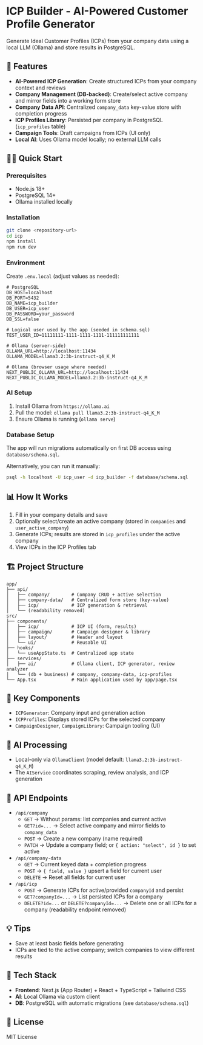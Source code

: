 # ICP Builder - AI-Powered Customer Profile Generator

Generate Ideal Customer Profiles (ICPs) from your company data using a local LLM (Ollama) and store results in PostgreSQL.

## 🚀 Features

- **AI-Powered ICP Generation**: Create structured ICPs from your company context and reviews
- **Company Management (DB-backed)**: Create/select active company and mirror fields into a working form store
- **Company Data API**: Centralized `company_data` key-value store with completion progress
- **ICP Profiles Library**: Persisted per company in PostgreSQL (`icp_profiles` table)
- **Campaign Tools**: Draft campaigns from ICPs (UI only)
- **Local AI**: Uses Ollama model locally; no external LLM calls

## 🏃‍♂️ Quick Start

### Prerequisites

- Node.js 18+
- PostgreSQL 14+
- Ollama installed locally

### Installation

```bash
git clone <repository-url>
cd icp
npm install
npm run dev
```

### Environment

Create `.env.local` (adjust values as needed):

```env
# PostgreSQL
DB_HOST=localhost
DB_PORT=5432
DB_NAME=icp_builder
DB_USER=icp_user
DB_PASSWORD=your_password
DB_SSL=false

# Logical user used by the app (seeded in schema.sql)
TEST_USER_ID=11111111-1111-1111-1111-111111111111

# Ollama (server-side)
OLLAMA_URL=http://localhost:11434
OLLAMA_MODEL=llama3.2:3b-instruct-q4_K_M

# Ollama (browser usage where needed)
NEXT_PUBLIC_OLLAMA_URL=http://localhost:11434
NEXT_PUBLIC_OLLAMA_MODEL=llama3.2:3b-instruct-q4_K_M
```

### AI Setup

1. Install Ollama from `https://ollama.ai`
2. Pull the model: `ollama pull llama3.2:3b-instruct-q4_K_M`
3. Ensure Ollama is running (`ollama serve`)

### Database Setup

The app will run migrations automatically on first DB access using `database/schema.sql`.

Alternatively, you can run it manually:

```bash
psql -h localhost -U icp_user -d icp_builder -f database/schema.sql
```

## 📊 How It Works

1. Fill in your company details and save
2. Optionally select/create an active company (stored in `companies` and `user_active_company`)
3. Generate ICPs; results are stored in `icp_profiles` under the active company
4. View ICPs in the ICP Profiles tab

## 🏗️ Project Structure

```text
app/
├── api/
│   ├── company/        # Company CRUD + active selection
│   ├── company-data/   # Centralized form store (key-value)
│   ├── icp/            # ICP generation & retrieval
│   └── (readability removed)
src/
├── components/
│   ├── icp/            # ICP UI (form, results)
│   ├── campaign/       # Campaign designer & library
│   ├── layout/         # Header and layout
│   └── ui/             # Reusable UI
├── hooks/
│   └── useAppState.ts  # Centralized app state
├── services/
│   ├── ai/             # Ollama client, ICP generator, review analyzer
│   └── (db + business) # company, company-data, icp-profiles
└── App.tsx             # Main application used by app/page.tsx
```

## 🎯 Key Components

- `ICPGenerator`: Company input and generation action
- `ICPProfiles`: Displays stored ICPs for the selected company
- `CampaignDesigner`, `CampaignLibrary`: Campaign tooling (UI)

## 🤖 AI Processing

- Local-only via `OllamaClient` (model default: `llama3.2:3b-instruct-q4_K_M`)
- The `AIService` coordinates scraping, review analysis, and ICP generation

## 🔧 API Endpoints

- `/api/company`
  - `GET` → Without params: list companies and current active
  - `GET?id=...` → Select active company and mirror fields to `company_data`
  - `POST` → Create a new company (name required)
  - `PATCH` → Update a company field; or `{ action: "select", id }` to set active
- `/api/company-data`
  - `GET` → Current keyed data + completion progress
  - `POST` → `{ field, value }` upsert a field for current user
  - `DELETE` → Reset all fields for current user
- `/api/icp`
  - `POST` → Generate ICPs for active/provided `companyId` and persist
  - `GET?companyId=...` → List persisted ICPs for a company
  - `DELETE?id=...` or `DELETE?companyId=...` → Delete one or all ICPs for a company
    (readability endpoint removed)

## 💡 Tips

- Save at least basic fields before generating
- ICPs are tied to the active company; switch companies to view different results

## 🔧 Tech Stack

- **Frontend**: Next.js (App Router) + React + TypeScript + Tailwind CSS
- **AI**: Local Ollama via custom client
- **DB**: PostgreSQL with automatic migrations (see `database/schema.sql`)

## 📝 License

MIT License
